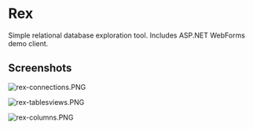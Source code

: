 # Rex
Simple relational database exploration tool. Includes ASP.NET WebForms demo client.

## Screenshots ##

![rex-connections.PNG](https://bitbucket.org/repo/KAz8Eo/images/457019664-rex-connections.PNG)

![rex-tablesviews.PNG](https://bitbucket.org/repo/KAz8Eo/images/1822165893-rex-tablesviews.PNG)

![rex-columns.PNG](https://bitbucket.org/repo/KAz8Eo/images/2622797077-rex-columns.PNG)